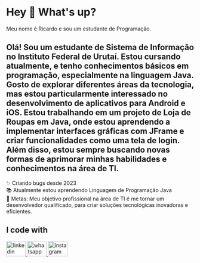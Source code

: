 <h1 align="left">Hey 👋 What's up?</h1>

<p align="left">Meu nome é Ricardo e sou um estudante de Programação.</p>

<h2 align="left">Olá! Sou um estudante de Sistema de Informação no Instituto Federal de Urutaí. Estou cursando atualmente, e tenho conhecimentos básicos em programação, especialmente na linguagem Java. Gosto de explorar diferentes áreas da tecnologia, mas estou particularmente interessado no desenvolvimento de aplicativos para Android e iOS. Estou trabalhando em um projeto de Loja de Roupas em Java, onde estou aprendendo a implementar interfaces gráficas com JFrame e criar funcionalidades como uma tela de login. Além disso, estou sempre buscando novas formas de aprimorar minhas habilidades e conhecimentos na área de TI.</h2>

<p align="left">✨ Criando bugs desde 2023<br>📚 Atualmente estou aprendendo Linguagem de Programação Java<br>🎯 Metas: Meu objetivo profissional na área de TI é me tornar um desenvolvedor qualificado, para criar soluções tecnológicas inovadoras e eficientes.</p>

<h2 align="left">I code with</h2>

<div align="left">
  <a href="https://www.linkedin.com/in/ricardo-issa-de-sousa-792560261?utm_source=share&utm_campaign=share_via&utm_content=profile&utm_medium=android_app" target="_blank">
    <img src="https://raw.githubusercontent.com/maurodesouza/profile-readme-generator/master/src/assets/icons/social/linkedin/default.svg" width="52" height="40" alt="linkedin logo" />
  </a>
  <a href="https://wa.me/qr/UFEBGX24PUCMH1" target="_blank">
    <img src="https://raw.githubusercontent.com/maurodesouza/profile-readme-generator/master/src/assets/icons/social/whatsapp/default.svg" width="52" height="40" alt="whatsapp logo" />
  </a>
  <a href="https://www.instagram.com/ricardo_issa04?utm_source=qr&igsh=MXJqYXV1bmgyazlpZA==" target="_blank">
    <img src="https://raw.githubusercontent.com/maurodesouza/profile-readme-generator/master/src/assets/icons/social/instagram/default.svg" width="52" height="40" alt="instagram logo" />
  </a>
</div>

